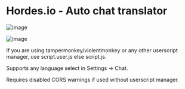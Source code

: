 # Hordes.io - Auto chat translator

![image](https://github.com/user-attachments/assets/bcbe26c2-5458-4829-beec-df98235b89d3)

![image](https://github.com/user-attachments/assets/daa3fd31-8eb7-4ca2-a5b8-d3680fd6595a)

If you are using tampermonkey/violentmonkey or any other userscript manager, use script.user.js else script.js.

Supports any language select in Settings -> Chat.

Requires disabled CORS warnings if used without userscript manager.
